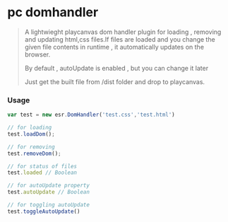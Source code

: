 # pc domhandler

>  A lightwieght playcanvas dom handler plugin for loading , removing and updating html,css files.If files are loaded and you change the given file contents in runtime , it automatically updates on the browser.
>
>  By default , autoUpdate is enabled , but you can change it later
>
>  Just get the built file from /dist folder and drop to playcanvas.

### Usage

```javascript
var test = new esr.DomHandler('test.css','test.html') 

// for loading
test.loadDom();

// for removing
test.removeDom();

// for status of files
test.loaded // Boolean

// for autoUpdate property
test.autoUpdate // Boolean

// for toggling autoUpdate
test.toggleAutoUpdate()
```

